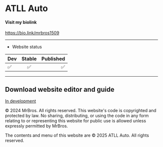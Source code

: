# ATLL Auto
#### Visit my biolink

https://bio.link/mrbros1509

---

- Website status

| Dev | Stable| Published |
| :--- | :---: | ---: |
| ✅ |  ✅ | ✅ |

---

## Download website editor and guide
[In development](_blank)


© 2024 MrBros. All rights reserved. This website's code is copyrighted and protected by law. No sharing, distributing, or using the code in any form relating to or representing this website for public use is allowed unless expressly permitted by MrBros.

The contents and menu of this website are © 2025 ATLL Auto. All rights reserved. 
